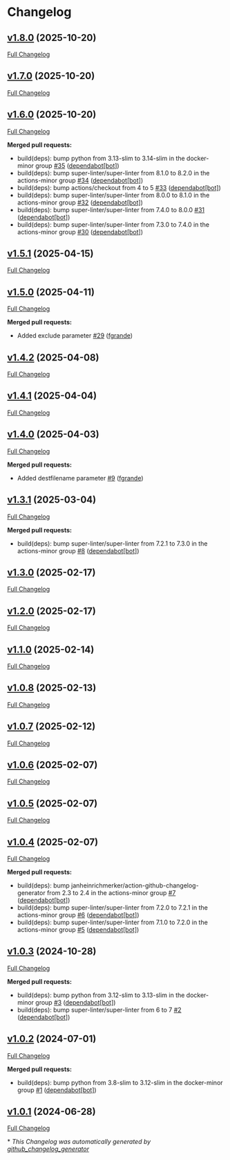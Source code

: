 # Changelog

## [v1.8.0](https://github.com/somaz94/compress-decompress/tree/v1.8.0) (2025-10-20)

[Full Changelog](https://github.com/somaz94/compress-decompress/compare/v1.7.0...v1.8.0)

## [v1.7.0](https://github.com/somaz94/compress-decompress/tree/v1.7.0) (2025-10-20)

[Full Changelog](https://github.com/somaz94/compress-decompress/compare/v1.6.0...v1.7.0)

## [v1.6.0](https://github.com/somaz94/compress-decompress/tree/v1.6.0) (2025-10-20)

[Full Changelog](https://github.com/somaz94/compress-decompress/compare/v1.5.1...v1.6.0)

**Merged pull requests:**

- build\(deps\): bump python from 3.13-slim to 3.14-slim in the docker-minor group [\#35](https://github.com/somaz94/compress-decompress/pull/35) ([dependabot[bot]](https://github.com/apps/dependabot))
- build\(deps\): bump super-linter/super-linter from 8.1.0 to 8.2.0 in the actions-minor group [\#34](https://github.com/somaz94/compress-decompress/pull/34) ([dependabot[bot]](https://github.com/apps/dependabot))
- build\(deps\): bump actions/checkout from 4 to 5 [\#33](https://github.com/somaz94/compress-decompress/pull/33) ([dependabot[bot]](https://github.com/apps/dependabot))
- build\(deps\): bump super-linter/super-linter from 8.0.0 to 8.1.0 in the actions-minor group [\#32](https://github.com/somaz94/compress-decompress/pull/32) ([dependabot[bot]](https://github.com/apps/dependabot))
- build\(deps\): bump super-linter/super-linter from 7.4.0 to 8.0.0 [\#31](https://github.com/somaz94/compress-decompress/pull/31) ([dependabot[bot]](https://github.com/apps/dependabot))
- build\(deps\): bump super-linter/super-linter from 7.3.0 to 7.4.0 in the actions-minor group [\#30](https://github.com/somaz94/compress-decompress/pull/30) ([dependabot[bot]](https://github.com/apps/dependabot))

## [v1.5.1](https://github.com/somaz94/compress-decompress/tree/v1.5.1) (2025-04-15)

[Full Changelog](https://github.com/somaz94/compress-decompress/compare/v1.5.0...v1.5.1)

## [v1.5.0](https://github.com/somaz94/compress-decompress/tree/v1.5.0) (2025-04-11)

[Full Changelog](https://github.com/somaz94/compress-decompress/compare/v1.4.2...v1.5.0)

**Merged pull requests:**

- Added exclude parameter [\#29](https://github.com/somaz94/compress-decompress/pull/29) ([fgrande](https://github.com/fgrande))

## [v1.4.2](https://github.com/somaz94/compress-decompress/tree/v1.4.2) (2025-04-08)

[Full Changelog](https://github.com/somaz94/compress-decompress/compare/v1.4.1...v1.4.2)

## [v1.4.1](https://github.com/somaz94/compress-decompress/tree/v1.4.1) (2025-04-04)

[Full Changelog](https://github.com/somaz94/compress-decompress/compare/v1.4.0...v1.4.1)

## [v1.4.0](https://github.com/somaz94/compress-decompress/tree/v1.4.0) (2025-04-03)

[Full Changelog](https://github.com/somaz94/compress-decompress/compare/v1.3.1...v1.4.0)

**Merged pull requests:**

- Added destfilename parameter [\#9](https://github.com/somaz94/compress-decompress/pull/9) ([fgrande](https://github.com/fgrande))

## [v1.3.1](https://github.com/somaz94/compress-decompress/tree/v1.3.1) (2025-03-04)

[Full Changelog](https://github.com/somaz94/compress-decompress/compare/v1.3.0...v1.3.1)

**Merged pull requests:**

- build\(deps\): bump super-linter/super-linter from 7.2.1 to 7.3.0 in the actions-minor group [\#8](https://github.com/somaz94/compress-decompress/pull/8) ([dependabot[bot]](https://github.com/apps/dependabot))

## [v1.3.0](https://github.com/somaz94/compress-decompress/tree/v1.3.0) (2025-02-17)

[Full Changelog](https://github.com/somaz94/compress-decompress/compare/v1.2.0...v1.3.0)

## [v1.2.0](https://github.com/somaz94/compress-decompress/tree/v1.2.0) (2025-02-17)

[Full Changelog](https://github.com/somaz94/compress-decompress/compare/v1.1.0...v1.2.0)

## [v1.1.0](https://github.com/somaz94/compress-decompress/tree/v1.1.0) (2025-02-14)

[Full Changelog](https://github.com/somaz94/compress-decompress/compare/v1.0.8...v1.1.0)

## [v1.0.8](https://github.com/somaz94/compress-decompress/tree/v1.0.8) (2025-02-13)

[Full Changelog](https://github.com/somaz94/compress-decompress/compare/v1.0.7...v1.0.8)

## [v1.0.7](https://github.com/somaz94/compress-decompress/tree/v1.0.7) (2025-02-12)

[Full Changelog](https://github.com/somaz94/compress-decompress/compare/v1.0.6...v1.0.7)

## [v1.0.6](https://github.com/somaz94/compress-decompress/tree/v1.0.6) (2025-02-07)

[Full Changelog](https://github.com/somaz94/compress-decompress/compare/v1.0.5...v1.0.6)

## [v1.0.5](https://github.com/somaz94/compress-decompress/tree/v1.0.5) (2025-02-07)

[Full Changelog](https://github.com/somaz94/compress-decompress/compare/v1.0.4...v1.0.5)

## [v1.0.4](https://github.com/somaz94/compress-decompress/tree/v1.0.4) (2025-02-07)

[Full Changelog](https://github.com/somaz94/compress-decompress/compare/v1.0.3...v1.0.4)

**Merged pull requests:**

- build\(deps\): bump janheinrichmerker/action-github-changelog-generator from 2.3 to 2.4 in the actions-minor group [\#7](https://github.com/somaz94/compress-decompress/pull/7) ([dependabot[bot]](https://github.com/apps/dependabot))
- build\(deps\): bump super-linter/super-linter from 7.2.0 to 7.2.1 in the actions-minor group [\#6](https://github.com/somaz94/compress-decompress/pull/6) ([dependabot[bot]](https://github.com/apps/dependabot))
- build\(deps\): bump super-linter/super-linter from 7.1.0 to 7.2.0 in the actions-minor group [\#5](https://github.com/somaz94/compress-decompress/pull/5) ([dependabot[bot]](https://github.com/apps/dependabot))

## [v1.0.3](https://github.com/somaz94/compress-decompress/tree/v1.0.3) (2024-10-28)

[Full Changelog](https://github.com/somaz94/compress-decompress/compare/v1.0.2...v1.0.3)

**Merged pull requests:**

- build\(deps\): bump python from 3.12-slim to 3.13-slim in the docker-minor group [\#3](https://github.com/somaz94/compress-decompress/pull/3) ([dependabot[bot]](https://github.com/apps/dependabot))
- build\(deps\): bump super-linter/super-linter from 6 to 7 [\#2](https://github.com/somaz94/compress-decompress/pull/2) ([dependabot[bot]](https://github.com/apps/dependabot))

## [v1.0.2](https://github.com/somaz94/compress-decompress/tree/v1.0.2) (2024-07-01)

[Full Changelog](https://github.com/somaz94/compress-decompress/compare/v1.0.1...v1.0.2)

**Merged pull requests:**

- build\(deps\): bump python from 3.8-slim to 3.12-slim in the docker-minor group [\#1](https://github.com/somaz94/compress-decompress/pull/1) ([dependabot[bot]](https://github.com/apps/dependabot))

## [v1.0.1](https://github.com/somaz94/compress-decompress/tree/v1.0.1) (2024-06-28)

[Full Changelog](https://github.com/somaz94/compress-decompress/compare/v1.0.0...v1.0.1)



\* *This Changelog was automatically generated by [github_changelog_generator](https://github.com/github-changelog-generator/github-changelog-generator)*
